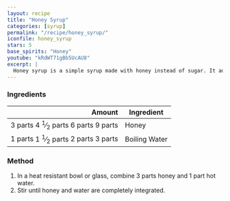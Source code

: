 ```yaml
---
layout: recipe
title: "Honey Syrup"
categories: [syrup]
permalink: "/recipe/honey_syrup/"
iconfile: honey_syrup
stars: 5
base_spirits: "Honey"
youtube: "kRdWT71gBb5UcAU8"
excerpt: |
  Honey syrup is a simple syrup made with honey instead of sugar. It adds a unique flavor and sweetness to cocktails, elevating their complexity and balance.
---
```


### Ingredients

|  Amount | Ingredient    |
| ------: | ------------- |
| <span class="onex active">3 parts </span> <span class="onehalfx">4 <sup>1</sup>&frasl;<sub>2</sub> parts </span> <span class="twox">6 parts </span> <span class="threex">9 parts </span>| Honey         |
| <span class="onex active">1 parts </span> <span class="onehalfx">1 <sup>1</sup>&frasl;<sub>2</sub> parts </span> <span class="twox">2 parts </span> <span class="threex">3 parts </span>| Boiling Water |

### Method

1. In a heat resistant bowl or glass, combine 3 parts honey and 1 part hot water.
2. Stir until honey and water are completely integrated.

    
<script type="application/ld+json">
{
  "@context": "https://schema.org",
  "@type": "Recipe",
  "author": "{{ page.author }}",
  "description": "{{ page.excerpt | strip_html | replace: '"', "'" }}",
  "image": "{% for ingredient in site.data[page.iconfile].images.ingredient limit: 1 %}{{ ingredient.url }}{% endfor %}",
  "recipeIngredient": [  "3 parts Honey",
  "1 parts Boiling Water"],
  "name": "{{ page.title }}",
  "recipeInstructions": "",
  "recipeYield": "1 to 3 cocktails",
  "recipeCategory": "cocktail",
  "aggregateRating": "{%- if page.stars -%}{%- include stars_metadata.html %} out of 5{% else %}NA{%- endif -%}",
  "recipeCuisine": "global",
  "prepTime": "20 minutes",
  "cookTime": "15 second",
  "keywords": "{{ page.title }}, cocktail, {{ page.eras }}, {%- include category_metadata.html -%}, {%- include spirits_metadata.html -%}",
  "nutrition": "NA"
}
</script>

    
